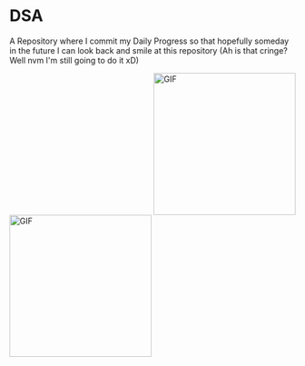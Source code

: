 # DSA

A Repository where I commit my Daily Progress so that hopefully someday in the future I can look back and smile at this repository (Ah is that cringe? Well nvm I'm still going to do it xD)

<img align="right" alt="GIF" src="https://c.tenor.com/V7-gVNsD2EAAAAAC/michael-scott-the-office.gif" width="250"/>
<img align="left" alt="GIF" src="https://c.tenor.com/UZJd1pjj4NMAAAAC/surprised-pikachu.gif" width="250"/>

